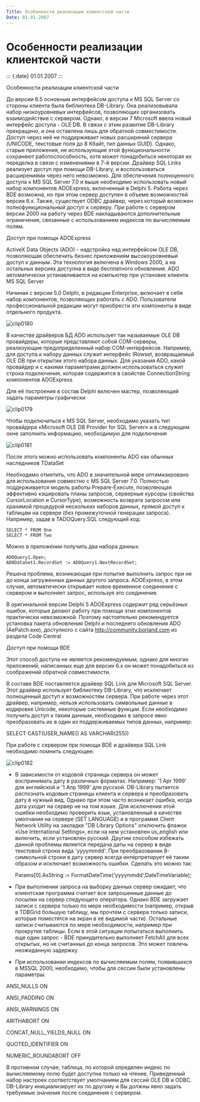 ```yaml
---
Title: Особенности реализации клиентской части
Date: 01.01.2007
---
```



Особенности реализации клиентской части
=======================================

::: {.date}
01.01.2007
:::

Особенности реализации клиентской части

До версии 6.5 основным интерфейсом доступа к MS SQL Server со стороны
клиента была библиотека DB-Library. Она реализовывала набор
низкоуровневых интерфейсов, позволяющих организовать взаимодействие с
сервером. Однако, в версии 7 Microsoft ввела новый интерфейс доступа -
OLE DB. В связи с этим развитие DB-Library прекращено, и она оставлена
лишь для обратной совместимости. Доступ через неё не поддерживает новых
расширений сервера (UNICODE, текстовые поля до 8 Кбайт, тип данных
GUID). Однако, старые приложения, не использующие этой функциональности
сохраняют работоспособность, хотя может понадобиться некоторая их
переделка в связи с изменениями в 7-й версии. Драйвер SQL Links
реализует доступ при помощи DB-Library, и воспользоваться расширениями
через него невозможно. Для обеспечения полноценного доступа к MS SQL
Server 7.0 и выше необходимо использовать новый набор компонентов
ADOExpress, включенный в Delphi 5. Работа через BDE возможна, но при
этом сервер доступен в объеме возможностей версии 6.х. Также, существует
ODBC драйвер, через который возможен полнофункциональный доступ к
серверу. При работе с сервером версии 2000 на работу через BDE
накладываются дополнительные ограничения, связанные с использованием
индексов по вычисляемым полям.

Доступ при помощи ADOExpress

ActiveX Data Objects (ADO) - надстройка над интерфейсом OLE DB,
позволяющая обеспечить бизнес приложениям высокоуровневый доступ к
данным. Эта технология включена в Windows 2000, а на остальных версиях
доступна в виде бесплатного обновления. ADO автоматически
устанавливается на компьютер при установке клиента MS SQL Server

Начиная с версии 5.0 Delphi, в редакции Enterprise, включает в себя
набор компонентов, позволяющих работать с ADO. Пользователи
профессиональной редакции могут приобрести эти компоненты в виде
отдельного продукта.

![clip0180](clip0180.gif)

В качестве драйверов БД ADO использует так называемые OLE DB провайдеры,
которые представляют собой COM-серверы, реализующие предопределенный
набор COM-интерфейсов. Например, для доступа к набору данных служит
интерфейс IRowset, возвращаемый OLE DB при открытии этого набора данных.
Для указания ADO, какой провайдер и с какими параметрами должен
использоваться служит строка подключения, которая содержится в свойстве
ConnectionString компонентов ADOExpress

Для её построения в состав Delphi включен мастер, позволяющий задать
параметры графически

![clip0179](clip0179.gif)

Чтобы подключиться к MS SQL Server, необходимо указать тип провайдера
«Microsoft OLE DB Provider for SQL Server» и в следующем окне заполнить
информацию, необходимую для подключения

![clip0181](clip0181.gif)

После этого можно использовать компоненты ADO как обычных наследников
TDataSet

Необходимо отметить, что ADO в значительной мере оптимизировано для
использования совместно с MS SQL Server 7.0. Полностью поддерживается
модель работы Prepare-Execute, позволяющая эффективно кэшировать планы
запросов, серверные курсоры (свойства CursorLocation и CursorType),
возможность возврата запросом или хранимой процедурой нескольких наборов
данных, прямой доступ к таблицам на сервере (без промежуточной генерации
запроса). Например, задав в TADOQuery.SQL следующий код:

    SELECT * FROM One
    SELECT * FROM Two
     

Можно в приложении получить два набора данных:

    ADOQuery1.Open;
    ADODataSet1.RecordSet := ADOQuery1.NextRecordSet;

Решена проблема, возникающая при попытке выполнить запрос при не до
конца загруженных данных другого запроса. ADOExpress, в этом случае,
автоматически открывает новое временное соединение с сервером и
выполняет запрос, используя это соединение.

В оригинальной версии Delphi 5 ADOExpress содержит ряд серьёзных ошибок,
которые делают работу при помощи этих компонентов практически
невозможной. Поэтому настоятельно рекомендуется установка пакета
обновления Delphi и последнего обновления ADO (AePatch.exe), доступного
с сайта http://community.borland.com из раздела Code Central

Доступ при помощи BDE

Этот способ доступа не является рекомендуемым, однако для многих
приложений, написанных еще для версии 6.х он может понадобиться из
соображений обратной совместимости.

В составе BDE поставляется драйвер SQL Link для Microsoft SQL Server.
Этот драйвер использует библиотеку DB-Library, что исключает полноценный
доступ к возможностям сервера. При работе через этот драйвер, например,
нельзя использовать символьные данные в кодировке Unicode, некоторые
системные функции. Если необходимо получить доступ к таким данным,
необходимо в запросе явно преобразовать их в один из поддерживаемых
типов данных, например:

SELECT CAST(USER\_NAME() AS VARCHAR(255))

При работе с сервером при помощи BDE и драйвера SQL Link необходимо
помнить следующее:

![clip0182](clip0182.gif)

- В зависимости от кодовой страницы сервера он может воспринимать дату в различных форматах. Например: \'1 Apr 1999\' для английской и \'1 Апр 1999\' для русской. DB-Library пытается распознать кодовые страницы клиента и сервера и преобразовать дату в нужный вид. Однако при этом часто возникает ошибка, когда дата уходит на сервер не на том языке. Для исключения этой ошибки необходимо проверить язык, установленный в качестве умолчания на сервере (SET LANGUAGE) и в программе Client Network Utility на закладке "DB Library Options" отключить флажок «Use International Settings», если на нем установлен us\_english или включить, если установлен русский. Другим способом избежать данной проблемы является передача даты на сервер в виде текстовой строки вида \'yyyymmdd\'. При преобразовании 8-символьной строки в дату сервер всегда интерпретирует её таким образом и исключает возможность ошибки. Сделать это можно так:

    Params[0].AsString := FormatDateTime('yyyymmdd',DateTimeVariable);

- При выполнении запроса на выборку данных сервер ожидает, что клиентская программа считает все запрошенные данные до посылки на сервер следующего оператора. Однако BDE загружает записи с сервера только по мере необходимости (например, открыв в TDBGrid большую таблицу, мы прочтем с сервера только записи, которые поместятся на экран в её видимой части). Остальные записи считываются по мере необходимости, например при прокрутке таблицы. Если в этой ситуации попытаться выполнить еще один запрос - BDE принудительно выполняет FetchAll для всех открытых, но не считанных до конца запросов. Это может повлечь неожиданную задержку.

- При использовании индексов по вычисляемым полям, появившихся в MSSQL 2000, необходимо, чтобы для сессии были установлены параметры:

ANSI\_NULLS        ON

ANSI\_PADDING        ON

ANSI\_WARNINGS        ON

ARITHABORT        ON

CONCAT\_NULL\_YIELDS\_NULL        ON

QUOTED\_IDENTIFIER        ON

NUMERIC\_ROUNDABORT        OFF

В противном случае, таблица, по которой определен индекс по вычисляемому
полю будет доступна только на чтение. Приведенный набор настроек
соответствует умолчаниям для сессий OLE DB и ODBC. DB-Library
инициализирует их по другому и Вы должны явно задать требуемые значения
после соединения с сервером.
